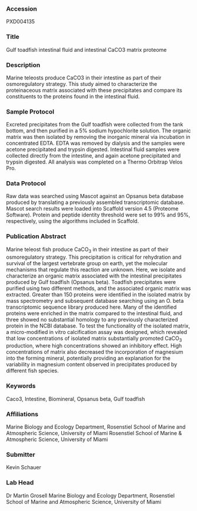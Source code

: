 ### Accession
PXD004135

### Title
Gulf toadfish intestinal fluid and intestinal CaCO3 matrix proteome

### Description
Marine teleosts produce CaCO3 in their intestine as part of their osmoregulatory strategy. This study aimed to characterize the proteinaceous matrix associated with these precipitates and compare its constituents to the proteins found in the intestinal fluid.

### Sample Protocol
Excreted precipitates from the Gulf toadfish were collected from the tank bottom, and then purified in a 5% sodium hypochlorite solution. The organic matrix was then isolated by removing the inorganic mineral via incubation in concentrated EDTA. EDTA was removed by dialysis and the samples were acetone precipitated and trypsin digested. Intestinal fluid samples were collected directly from the intestine, and again acetone precipitated and trypsin digested. All analysis was completed on a Thermo Orbitrap Velos Pro.

### Data Protocol
Raw data was searched using Mascot against an Opsanus beta database produced by translating a previously assembled transcriptomic database. Mascot search results were loaded into Scaffold version 4.5 (Proteome Software). Protein and peptide identity threshold were set to 99% and 95%, respectively, using the algorithms included in Scaffold.

### Publication Abstract
Marine teleost fish produce CaCO<sub>3</sub> in their intestine as part of their osmoregulatory strategy. This precipitation is critical for rehydration and survival of the largest vertebrate group on earth, yet the molecular mechanisms that regulate this reaction are unknown. Here, we isolate and characterize an organic matrix associated with the intestinal precipitates produced by Gulf toadfish (Opsanus beta). Toadfish precipitates were purified using two different methods, and the associated organic matrix was extracted. Greater than 150 proteins were identified in the isolated matrix by mass spectrometry and subsequent database searching using an O. beta transcriptomic sequence library produced here. Many of the identified proteins were enriched in the matrix compared to the intestinal fluid, and three showed no substantial homology to any previously characterized protein in the NCBI database. To test the functionality of the isolated matrix, a micro-modified in vitro calcification assay was designed, which revealed that low concentrations of isolated matrix substantially promoted CaCO<sub>3</sub> production, where high concentrations showed an inhibitory effect. High concentrations of matrix also decreased the incorporation of magnesium into the forming mineral, potentially providing an explanation for the variability in magnesium content observed in precipitates produced by different fish species.

### Keywords
Caco3, Intestine, Biomineral, Opsanus beta, Gulf toadfish

### Affiliations
Marine Biology and Ecology Department, Rosenstiel School of Marine and Atmospheric Science, University of Miami
Rosenstiel School of Marine & Atmospheric Science, University of Miami

### Submitter
Kevin Schauer

### Lab Head
Dr Martin Grosell
Marine Biology and Ecology Department, Rosenstiel School of Marine and Atmospheric Science, University of Miami



